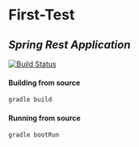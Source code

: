 # First-Test
## _Spring Rest Application_

[![Build Status](https://travis-ci.org/joemccann/dillinger.svg?branch=master)](https://travis-ci.org/joemccann/dillinger)

#### Building from source
```sh
gradle build
```
#### Running from source
```sh
gradle bootRun
```


